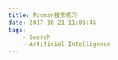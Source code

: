 ```yaml
---
title: Pacman搜索练习
date: 2017-10-21 11:06:45
tags: 
    - Search
    - Artificial Intelligence
---
```



